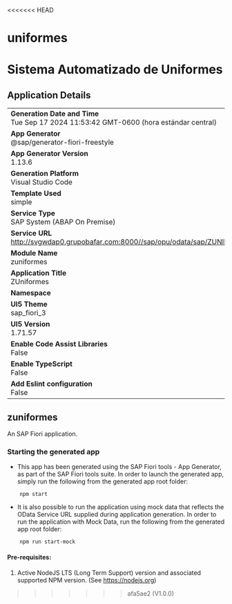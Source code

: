 <<<<<<< HEAD
# uniformes
Sistema Automatizado de Uniformes
=======
## Application Details
|               |
| ------------- |
|**Generation Date and Time**<br>Tue Sep 17 2024 11:53:42 GMT-0600 (hora estándar central)|
|**App Generator**<br>@sap/generator-fiori-freestyle|
|**App Generator Version**<br>1.13.6|
|**Generation Platform**<br>Visual Studio Code|
|**Template Used**<br>simple|
|**Service Type**<br>SAP System (ABAP On Premise)|
|**Service URL**<br>http://svgwdap0.grupobafar.com:8000//sap/opu/odata/sap/ZUNIFORMES_SRV
|**Module Name**<br>zuniformes|
|**Application Title**<br>ZUniformes|
|**Namespace**<br>|
|**UI5 Theme**<br>sap_fiori_3|
|**UI5 Version**<br>1.71.57|
|**Enable Code Assist Libraries**<br>False|
|**Enable TypeScript**<br>False|
|**Add Eslint configuration**<br>False|

## zuniformes

An SAP Fiori application.

### Starting the generated app

-   This app has been generated using the SAP Fiori tools - App Generator, as part of the SAP Fiori tools suite.  In order to launch the generated app, simply run the following from the generated app root folder:

```
    npm start
```

- It is also possible to run the application using mock data that reflects the OData Service URL supplied during application generation.  In order to run the application with Mock Data, run the following from the generated app root folder:

```
    npm run start-mock
```

#### Pre-requisites:

1. Active NodeJS LTS (Long Term Support) version and associated supported NPM version.  (See https://nodejs.org)


>>>>>>> afa5ae2 (V1.0.0)
